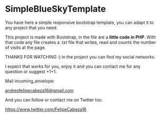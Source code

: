 # SimpleBlueSkyTemplate
You have here a simple responsive bootstrap template, you can adapt it to any project that you need.


This project is made with Bootstrap, in the file are a **little code in PHP**. With that code any file creates a .txt file that writes, read and counts the number of visits at the page.


THANKS FOR WATCHING :) in the project you can find my social networks.

I expect that works for you, enjoy it and you can contact me for any question or suggest +1+1.

Mail incoming_envelope:

andresfelipecabeza16@gmail.com

And you can follow or contact me on Twitter too.

https://www.twitter.com/FelipeCabeza16

